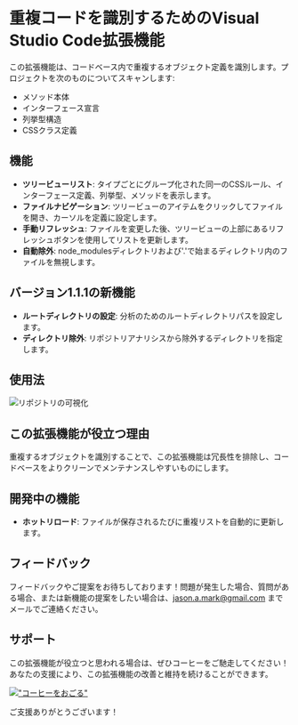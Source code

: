# 重複コードを識別するためのVisual Studio Code拡張機能

この拡張機能は、コードベース内で重複するオブジェクト定義を識別します。プロジェクトを次のものについてスキャンします:

- メソッド本体
- インターフェース宣言
- 列挙型構造
- CSSクラス定義

## 機能

- **ツリービューリスト**: タイプごとにグループ化された同一のCSSルール、インターフェース定義、列挙型、メソッドを表示します。
- **ファイルナビゲーション**: ツリービューのアイテムをクリックしてファイルを開き、カーソルを定義に設定します。
- **手動リフレッシュ**: ファイルを変更した後、ツリービューの上部にあるリフレッシュボタンを使用してリストを更新します。
- **自動除外**: node_modulesディレクトリおよび'.'で始まるディレクトリ内のファイルを無視します。

## バージョン1.1.1の新機能

- **ルートディレクトリの設定**: 分析のためのルートディレクトリパスを設定します。
- **ディレクトリ除外**: リポジトリアナリシスから除外するディレクトリを指定します。

## 使用法

![リポジトリの可視化](https://github.com/jasonamark/jasonamark/raw/main/identify-duplicates.gif)

## この拡張機能が役立つ理由

重複するオブジェクトを識別することで、この拡張機能は冗長性を排除し、コードベースをよりクリーンでメンテナンスしやすいものにします。

## 開発中の機能

- **ホットリロード**: ファイルが保存されるたびに重複リストを自動的に更新します。

## フィードバック

フィードバックやご提案をお待ちしております！問題が発生した場合、質問がある場合、または新機能の提案をしたい場合は、[jason.a.mark@gmail.com](jason.a.mark@gmail.com) までメールでご連絡ください。

## サポート
この拡張機能が役立つと思われる場合は、ぜひコーヒーをご馳走してください！あなたの支援により、この拡張機能の改善と維持を続けることができます。

[!["コーヒーをおごる"](https://www.buymeacoffee.com/assets/img/custom_images/orange_img.png)](https://buymeacoffee.com/jasonamark8)

ご支援ありがとうございます！
